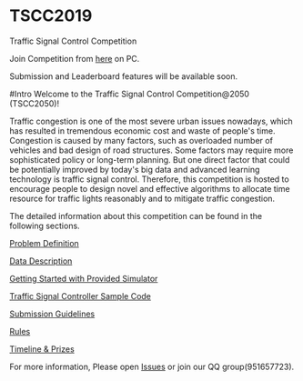 # TSCC2019
Traffic Signal Control Competition

Join Competition from [here](http://www.tscc2050.com/) on PC.

Submission and Leaderboard features will be available soon.

#Intro
Welcome to the Traffic Signal Control Competition@2050 (TSCC2050)!

Traffic congestion is one of the most severe urban issues nowadays, which has resulted in tremendous economic cost and waste of people's time. Congestion is caused by many factors, such as overloaded number of vehicles and bad design of road structures. Some factors may require more sophisticated policy or long-term planning. But one direct factor that could be potentially improved by today's big data and advanced learning technology is traffic signal control. Therefore, this competition is hosted to encourage people to design novel and effective algorithms to allocate time resource for traffic lights reasonably and to mitigate traffic congestion.

The detailed information about this competition can be found in the following sections.

[Problem Definition](https://github.com/tianrang-intelligence/TSCC2019/wiki/Problem-Definition)

[Data Description](https://github.com/tianrang-intelligence/TSCC2019/wiki/Data-Description)

[Getting Started with Provided Simulator](https://github.com/tianrang-intelligence/TSCC2019/wiki/Getting-Started-with-Provided-Simulator)

[Traffic Signal Controller Sample Code](https://github.com/tianrang-intelligence/TSCC2019/wiki/Traffic-Signal-Controller-Sample-Code)

[Submission Guidelines](https://github.com/tianrang-intelligence/TSCC2019/wiki/Submission-Guidelines)

[Rules](https://github.com/tianrang-intelligence/TSCC2019/wiki/Rules)

[Timeline & Prizes](https://github.com/tianrang-intelligence/TSCC2019/wiki/Timeline-&-Prizes)


For more information, Please open [Issues](https://github.com/tianrang-intelligence/TSCC2019/issues) or join our QQ group(951657723).

